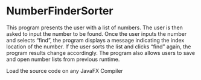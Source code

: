 # NumberFinderSorter
This program presents the user with a list of numbers. The user is then asked to input the number to be found. Once the user inputs the number and selects “find”, the program displays a message indicating the index location of the number. If the user sorts the list and clicks “find” again, the program results change accordingly. The program also allows users to save and open number lists from previous runtime.

Load the source code on any JavaFX Compiler
